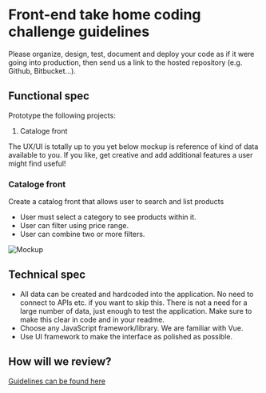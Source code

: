 Front-end take home coding challenge guidelines
===============================================

Please organize, design, test, document and deploy your code as if it were
going into production, then send us a link to the hosted repository (e.g.
Github, Bitbucket...).

Functional spec
---------------

Prototype the following projects:

1. Cataloge front 

The UX/UI is totally up to you yet below mockup is reference of kind of data available to you. If you like, get creative and add additional
features a user might find useful!

### Cataloge front

Create a catalog front that allows user to search and list products
 
* User must select a category to see products within it.
* User can filter using price range.
* User can combine two or more filters.

![Mockup](https://dl.dropboxusercontent.com/s/vzxjzl27l9ekvhx/Front-end%20code%20challenge.png)


Technical spec
--------------
* All data can be created and hardcoded into the application. No need to connect to APIs etc. if you want to skip this. There is not a need for a large number of data, just enough to test the application. Make sure to make this clear in code and in your readme.
* Choose any JavaScript framework/library. We are familiar with Vue.
* Use UI framework to make the interface as polished as possible.

How will we review?
-------------------

[Guidelines can be found here](README.md)